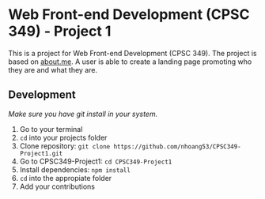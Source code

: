 # Web Front-end Development (CPSC 349) - Project 1

This is a project for Web Front-end Development (CPSC 349). The project is based on [about.me](https://about.me/). A user is able to create a landing page promoting who they are and what they are.

## Development

_Make sure you have git install in your system._

1. Go to your terminal
2. `cd` into your projects folder
3. Clone repository: `git clone https://github.com/nhoang53/CPSC349-Project1.git`
4. Go to CPSC349-Project1: `cd CPSC349-Project1`
5. Install dependencies: `npm install`
6. `cd` into the appropiate folder
7. Add your contributions
